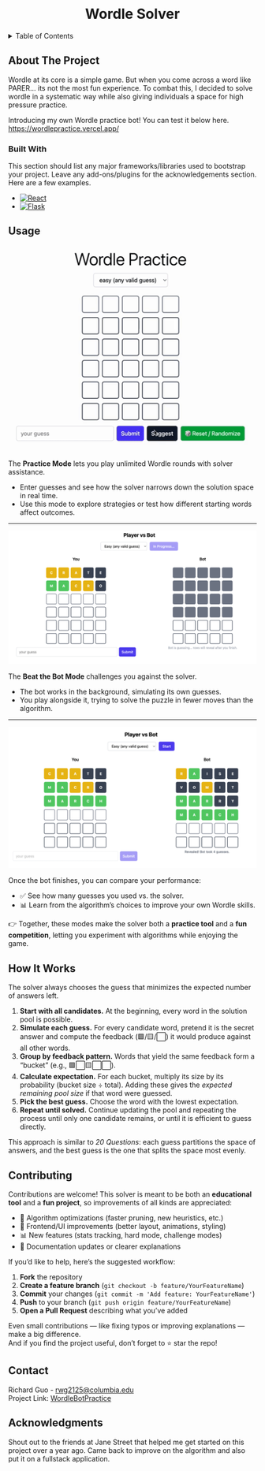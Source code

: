 <!-- Improved compatibility of back to top link: See: https://github.com/othneildrew/Best-README-Template/pull/73 -->
<a id="readme-top"></a>
<!--
*** Thanks for checking out the Best-README-Template. If you have a suggestion
*** that would make this better, please fork the repo and create a pull request
*** or simply open an issue with the tag "enhancement".
*** Don't forget to give the project a star!
*** Thanks again! Now go create something AMAZING! :D
-->

<!-- PROJECT SHIELDS -->
<!--
*** I'm using markdown "reference style" links for readability.
*** Reference links are enclosed in brackets [ ] instead of parentheses ( ).
*** See the bottom of this document for the declaration of the reference variables
*** for contributors-url, forks-url, etc. This is an optional, concise syntax you may use.
*** https://www.markdownguide.org/basic-syntax/#reference-style-links
-->


<!-- PROJECT LOGO -->
<br />
<div align="center">
  <h1>Wordle Solver</h1>
</div>



<!-- TABLE OF CONTENTS -->
<details>
  <summary>Table of Contents</summary>
  <ol>
    <li>
      <a href="#about-the-project">About The Project</a>
      <ul>
        <li><a href="#built-with">Built With</a></li>
      </ul>
    </li>
    <li><a href="#usage">Usage</a></li>
    <li><a href="#how-it-works">How It Works</a></li>
    <li><a href="#contributing">Contributing</a></li>
    <li><a href="#contact">Contact</a></li>
    <li><a href="#acknowledgments">Acknowledgments</a></li>
  </ol>
</details>


<!-- ABOUT THE PROJECT -->
## About The Project

Wordle at its core is a simple game. But when you come across a word like PARER... its not the most fun experience. To combat this, I decided to solve wordle in a systematic way while also giving individuals a space for high pressure practice.

Introducing my own Wordle practice bot! You can test it below here.
https://wordlepractice.vercel.app/



### Built With

This section should list any major frameworks/libraries used to bootstrap your project. Leave any add-ons/plugins for the acknowledgements section. Here are a few examples.

* [![React][React.js]][React-url]
* [![Flask][Flask]][Flask-url]




<h2 id="usage">Usage</h2>

<div align="center">
  <img src="images/WordlePractice.gif" alt="Wordle Solver Demo" width="600"/>
</div>

The **Practice Mode** lets you play unlimited Wordle rounds with solver assistance.  
- Enter guesses and see how the solver narrows down the solution space in real time.  
- Use this mode to explore strategies or test how different starting words affect outcomes.  

---

<div align="center">
  <img src="images/BotInProgress.png" alt="Wordle Bot In Progress" width="600"/>
</div>

The **Beat the Bot Mode** challenges you against the solver.  
- The bot works in the background, simulating its own guesses.  
- You play alongside it, trying to solve the puzzle in fewer moves than the algorithm.  

---

<div align="center">
  <img src="images/BotSolved.png" alt="Beat the Bot Example" width="600"/>
</div>

Once the bot finishes, you can compare your performance:  
- ✅ See how many guesses you used vs. the solver.  
- 📊 Learn from the algorithm’s choices to improve your own Wordle skills.  

👉 Together, these modes make the solver both a **practice tool** and a **fun competition**, letting you experiment with algorithms while enjoying the game.



<h2 id="how-it-works">How It Works</h2>

The solver always chooses the guess that minimizes the expected number of answers left.  

1. **Start with all candidates.** At the beginning, every word in the solution pool is possible.  
2. **Simulate each guess.** For every candidate word, pretend it is the secret answer and compute the feedback (🟩/🟨/⬜) it would produce against all other words.  
3. **Group by feedback pattern.** Words that yield the same feedback form a “bucket” (e.g., 🟩⬜🟨⬜⬜).  
4. **Calculate expectation.** For each bucket, multiply its size by its probability (bucket size ÷ total). Adding these gives the *expected remaining pool size* if that word were guessed.  
5. **Pick the best guess.** Choose the word with the lowest expectation.  
6. **Repeat until solved.** Continue updating the pool and repeating the process until only one candidate remains, or until it is efficient to guess directly.  

This approach is similar to *20 Questions*: each guess partitions the space of answers, and the best guess is the one that splits the space most evenly.


<h2 id="contributing">Contributing</h2>

Contributions are welcome! This solver is meant to be both an **educational tool** and a **fun project**, so improvements of all kinds are appreciated:

- 🧮 Algorithm optimizations (faster pruning, new heuristics, etc.)  
- 🎨 Frontend/UI improvements (better layout, animations, styling)  
- 📊 New features (stats tracking, hard mode, challenge modes)  
- 📝 Documentation updates or clearer explanations  

If you’d like to help, here’s the suggested workflow:

1. **Fork** the repository  
2. **Create a feature branch** (`git checkout -b feature/YourFeatureName`)  
3. **Commit** your changes (`git commit -m 'Add feature: YourFeatureName'`)  
4. **Push** to your branch (`git push origin feature/YourFeatureName`)  
5. **Open a Pull Request** describing what you’ve added  

Even small contributions — like fixing typos or improving explanations — make a big difference.  
And if you find the project useful, don’t forget to ⭐️ star the repo!


<h2 id="contact">Contact</h2>

Richard Guo - [rwg2125@columbia.edu](mailto:rwg2125@columbia.edu)  
Project Link: [WordleBotPractice](https://github.com/RichardGuo24/WordleBotPractice)




<h2 id="acknowledgments">Acknowledgments</h2>

Shout out to the friends at Jane Street that helped me get started on this project over a year ago. Came back to improve on the algorithm and also put it on a fullstack application.




[contributors-shield]: https://img.shields.io/github/contributors/othneildrew/Best-README-Template.svg?style=for-the-badge
[contributors-url]: https://github.com/othneildrew/Best-README-Template/graphs/contributors
[forks-shield]: https://img.shields.io/github/forks/othneildrew/Best-README-Template.svg?style=for-the-badge
[forks-url]: https://github.com/othneildrew/Best-README-Template/network/members
[stars-shield]: https://img.shields.io/github/stars/othneildrew/Best-README-Template.svg?style=for-the-badge
[stars-url]: https://github.com/othneildrew/Best-README-Template/stargazers
[issues-shield]: https://img.shields.io/github/issues/othneildrew/Best-README-Template.svg?style=for-the-badge
[issues-url]: https://github.com/othneildrew/Best-README-Template/issues
[license-shield]: https://img.shields.io/github/license/othneildrew/Best-README-Template.svg?style=for-the-badge
[license-url]: https://github.com/othneildrew/Best-README-Template/blob/master/LICENSE.txt
[linkedin-shield]: https://img.shields.io/badge/-LinkedIn-black.svg?style=for-the-badge&logo=linkedin&colorB=555
[linkedin-url]: https://linkedin.com/in/othneildrew
[product-screenshot]: images/screenshot.png
[React.js]: https://img.shields.io/badge/React-20232A?style=for-the-badge&logo=react&logoColor=61DAFB
[React-url]: https://reactjs.org/
[Flask]: https://img.shields.io/badge/Flask-000000?style=for-the-badge&logo=flask&logoColor=white
[Flask-url]: https://flask.palletsprojects.com/
